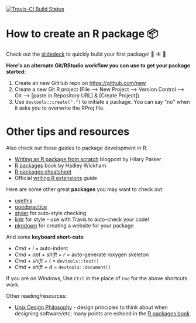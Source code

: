 [![Travis-CI Build Status](https://travis-ci.org/isteves/r-pkg-intro.svg?branch=master)](https://travis-ci.org/isteves/r-pkg-intro)

# How to create an R package :package:

Check out the [slidedeck](https://isteves.github.io/r-pkg-intro/Presentation.html#/) to quickly build your first package! :palm_tree: :sunny: :ocean:

**Here's an alternate Git/RStudio workflow you can use to get your package started:**

1. Create an new GitHub repo on https://github.com/new
2. Create a new Git R project (File --> New Project --> Version Control --> Git --> [paste in Repository URL] & [Create Project])
3. Use `devtools::create(".")` to initiate a package. You can say "no" when it asks you to overwrite the RProj file.

# Other tips and resources

Also check out these guides to package development in R:

- [Writing an R package from scratch](https://hilaryparker.com/2014/04/29/writing-an-r-package-from-scratch/) blogpost by Hilary Parker
- [R packages](http://r-pkgs.had.co.nz/) book by Hadley Wickham
- [R packages cheatsheet](https://www.rstudio.com/wp-content/uploads/2015/03/devtools-cheatsheet.pdf)
- Official [writing R extensions](https://cran.r-project.org/doc/manuals/R-exts.html#Creating-R-packages) guide

Here are some other great **packages** you may want to check out:

- [usethis](https://github.com/r-lib/usethis) 
- [goodpractice](https://github.com/MangoTheCat/goodpractice) 
- [styler](https://github.com/r-lib/styler) for auto-style checking
- [lintr](https://github.com/jimhester/lintr) for style - use with Travis to auto-check your code!
- [pkgdown](https://github.com/r-lib/pkgdown) for creating a website for your package

And some **keyboard short-cuts**:

- *Cmd + i* = auto-indent
- *Cmd + opt + shift + r* = auto-generate roxygen skeleton
- *Cmd + shift + t* = `devtools::test()`
- *Cmd + shift + d* = `devtools::document()`

If you are on Windows, Use `Ctrl` in the place of `Cmd` for the above shortcuts work.

Other reading/resources:

- [Unix Design Philosophy](http://wiki.c2.com/?UnixDesignPhilosophy) - design principles to think about when designing software/etc; many points are echoed in the [R packages book](http://r-pkgs.had.co.nz/)

